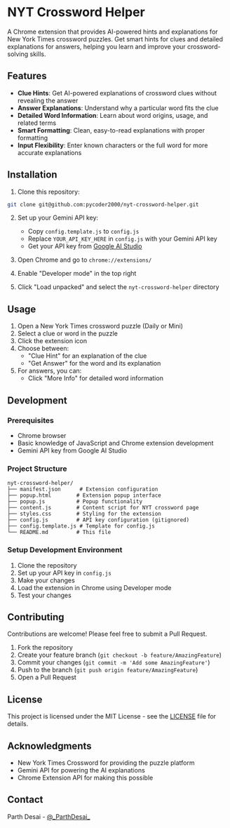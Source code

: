 # NYT Crossword Helper

A Chrome extension that provides AI-powered hints and explanations for New York Times crossword puzzles. Get smart hints for clues and detailed explanations for answers, helping you learn and improve your crossword-solving skills.

## Features

- **Clue Hints**: Get AI-powered explanations of crossword clues without revealing the answer
- **Answer Explanations**: Understand why a particular word fits the clue
- **Detailed Word Information**: Learn about word origins, usage, and related terms
- **Smart Formatting**: Clean, easy-to-read explanations with proper formatting
- **Input Flexibility**: Enter known characters or the full word for more accurate explanations

## Installation

1. Clone this repository:
```bash
git clone git@github.com:pycoder2000/nyt-crossword-helper.git
```

2. Set up your Gemini API key:
   - Copy `config.template.js` to `config.js`
   - Replace `YOUR_API_KEY_HERE` in `config.js` with your Gemini API key
   - Get your API key from [Google AI Studio](https://makersuite.google.com/app/apikey)

3. Open Chrome and go to `chrome://extensions/`

4. Enable "Developer mode" in the top right

5. Click "Load unpacked" and select the `nyt-crossword-helper` directory

## Usage

1. Open a New York Times crossword puzzle (Daily or Mini)
2. Select a clue or word in the puzzle
3. Click the extension icon
4. Choose between:
   - "Clue Hint" for an explanation of the clue
   - "Get Answer" for the word and its explanation
5. For answers, you can:
   - Click "More Info" for detailed word information

## Development

### Prerequisites

- Chrome browser
- Basic knowledge of JavaScript and Chrome extension development
- Gemini API key from Google AI Studio

### Project Structure

```
nyt-crossword-helper/
├── manifest.json      # Extension configuration
├── popup.html        # Extension popup interface
├── popup.js          # Popup functionality
├── content.js        # Content script for NYT crossword page
├── styles.css        # Styling for the extension
├── config.js         # API key configuration (gitignored)
├── config.template.js # Template for config.js
└── README.md         # This file
```

### Setup Development Environment

1. Clone the repository
2. Set up your API key in `config.js`
3. Make your changes
4. Load the extension in Chrome using Developer mode
5. Test your changes

## Contributing

Contributions are welcome! Please feel free to submit a Pull Request.

1. Fork the repository
2. Create your feature branch (`git checkout -b feature/AmazingFeature`)
3. Commit your changes (`git commit -m 'Add some AmazingFeature'`)
4. Push to the branch (`git push origin feature/AmazingFeature`)
5. Open a Pull Request

## License

This project is licensed under the MIT License - see the [LICENSE](LICENSE) file for details.

## Acknowledgments

- New York Times Crossword for providing the puzzle platform
- Gemini API for powering the AI explanations
- Chrome Extension API for making this possible

## Contact

Parth Desai - [@\_ParthDesai\_](https://x.com/_ParthDesai_)